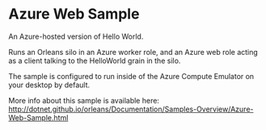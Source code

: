 # Azure Web Sample #

An Azure-hosted version of Hello World.

Runs an Orleans silo in an Azure worker role, and an Azure web role acting as a client talking to the HelloWorld grain in the silo.

The sample is configured to run inside of the Azure Compute Emulator on your desktop by default.

More info about this sample is available here:
http://dotnet.github.io/orleans/Documentation/Samples-Overview/Azure-Web-Sample.html
